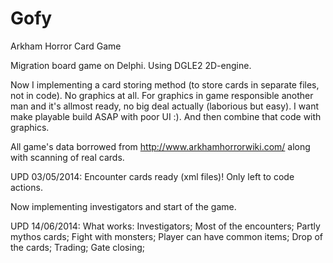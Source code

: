 Gofy
====

Arkham Horror Card Game

Migration board game on Delphi. Using DGLE2 2D-engine.

Now I implementing a card storing method (to store cards in separate files, not in code). No graphics at all. For graphics in game responsible another man and it's allmost ready, no big deal actually (laborious but easy).
I want make playable build ASAP with poor UI :). And then combine that code with graphics.

All game's data borrowed from http://www.arkhamhorrorwiki.com/ along with scanning of real cards.

UPD 03/05/2014: 
Encounter cards ready (xml files)! Only left to code actions.

Now implementing investigators and start of the game.

UPD 14/06/2014:
What works:
Investigators;
Most of the encounters;
Partly mythos cards;
Fight with monsters;
Player can have common items;
Drop of the cards;
Trading;
Gate closing;
